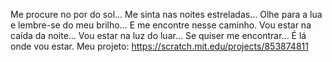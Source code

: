 Me procure no por do sol...
Me sinta nas noites estreladas...
Olhe para a lua e lembre-se do meu brilho...
E me encontre nesse caminho.
Vou estar na caída da noite...
Vou estar na luz do luar...
Se quiser me encontrar...
É lá onde vou estar.
Meu projeto:
https://scratch.mit.edu/projects/853874811
